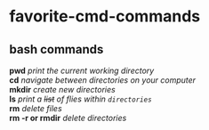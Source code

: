 # favorite-cmd-commands
## bash commands
**pwd**
*print the current working directory*<br>
**cd** 
*navigate between directories on your computer*<br>
**mkdir**
*create new directories*<br>
**ls**
*print a ~~list~~ of flies within `directories`*<br>
**rm**
*delete files*<br>
**rm -r or rmdir**
*delete directories*<br>
